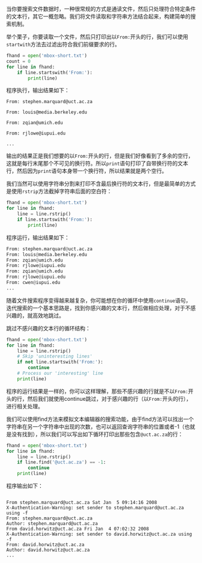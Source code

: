 当你要搜索文件数据时，一种很常规的方式是通读文件，然后只处理符合特定条件的文本行，其它一概忽略。我们将文件读取和字符串方法结合起来，构建简单的搜索机制。

举个栗子，你要读取一个文件，然后只打印出以`From:`开头的行，我们可以使用`startwith`方法去过滤出符合我们前缀要求的行。
```python
fhand = open('mbox-short.txt') 
count = 0
for line in fhand:
    if line.startswith('From:'): 
        print(line)
```
程序执行，输出结果如下：
```
From: stephen.marquard@uct.ac.za

From: louis@media.berkeley.edu

From: zqian@umich.edu

From: rjlowe@iupui.edu

...
```
输出的结果正是我们想要的以`From:`开头的行，但是我们好像看到了多余的空行，这就是每行末尾那个不可见的换行符。所以`print`语句打印了自带换行符的文本行，然后因为`print`语句本身带一个换行符，所以结果就是两个空行。

我们当然可以使用字符串分割来打印不含最后换行符的文本行，但是最简单的方式是使用`rstrip`方法截掉字符串后面的空白符：
```python
fhand = open('mbox-short.txt') 
for line in fhand:
    line = line.rstrip()
    if line.startswith('From:'):
        print(line)
```
程序运行，输出结果如下：
```python
From: stephen.marquard@uct.ac.za
From: louis@media.berkeley.edu
From: zqian@umich.edu
From: rjlowe@iupui.edu
From: zqian@umich.edu
From: rjlowe@iupui.edu
From: cwen@iupui.edu
...
```

随着文件搜索程序变得越来越复杂，你可能想在你的循环中使用`continue`语句，迭代搜索的一个基本思路是，找到你感兴趣的文本行，然后做相应处理，对于不感兴趣的，就高效地跳过。

跳过不感兴趣的文本行的循环结构：
```python
fhand = open('mbox-short.txt') 
for line in fhand:
    line = line.rstrip()
    # Skip 'uninteresting lines'
    if not line.startswith('From:'): 
        continue
    # Process our 'interesting' line
    print(line)
```
程序的运行结果是一样的，你可以这样理解，那些不感兴趣的行就是不以`From:`开头的行，然后我们就使用continue跳过，对于感兴趣的行（以`From:`开头的行），进行相关处理。

我们可以使用find方法来模拟文本编辑器的搜索功能，由于find方法可以找出一个字符串在另一个字符串中出现的次数，也可以返回查询字符串的位置或者-1（也就是没有找到），所以我们可以写出如下循环打印出那些包含`@uct.ac.za`的行：
```python
fhand = open('mbox-short.txt') 
for line in fhand:
    line = line.rstrip()
    if line.find('@uct.ac.za') == -1: 
        continue 
    print(line)
```
程序输出如下：
```

From stephen.marquard@uct.ac.za Sat Jan  5 09:14:16 2008
X-Authentication-Warning: set sender to stephen.marquard@uct.ac.za using -f
From: stephen.marquard@uct.ac.za
Author: stephen.marquard@uct.ac.za
From david.horwitz@uct.ac.za Fri Jan  4 07:02:32 2008
X-Authentication-Warning: set sender to david.horwitz@uct.ac.za using -f
From: david.horwitz@uct.ac.za
Author: david.horwitz@uct.ac.za
...
```






